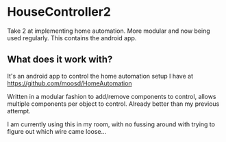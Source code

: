 # HouseController2
Take 2 at implementing home automation. More modular and now being used regularly. This contains the android app.

## What does it work with?
It's an android app to control the home automation setup I have at https://github.com/moosd/HomeAutomation

Written in a modular fashion to add/remove components to control, allows multiple components per object to control. Already better than my previous attempt.

I am currently using this in my room, with no fussing around with trying to figure out which wire came loose...
